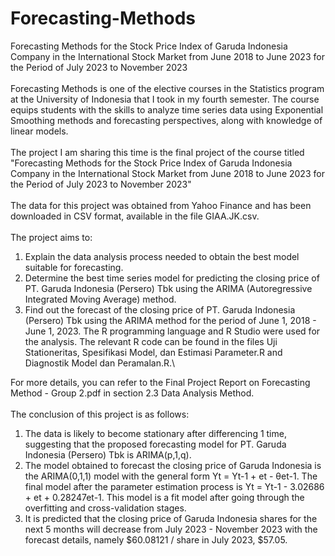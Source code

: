 # Forecasting-Methods
Forecasting Methods for the Stock Price Index of Garuda Indonesia Company in the International Stock Market from June 2018 to June 2023 for the Period of July 2023 to November 2023\
\
Forecasting Methods is one of the elective courses in the Statistics program at the University of Indonesia that I took in my fourth semester. The course equips students with the skills to analyze time series data using Exponential Smoothing methods and forecasting perspectives, along with knowledge of linear models.\
\
The project I am sharing this time is the final project of the course titled "Forecasting Methods for the Stock Price Index of Garuda Indonesia Company in the International Stock Market from June 2018 to June 2023 for the Period of July 2023 to November 2023"\
\
The data for this project was obtained from Yahoo Finance and has been downloaded in CSV format, available in the file GIAA.JK.csv.\
\
The project aims to:
1. Explain the data analysis process needed to obtain the best model suitable for forecasting.
2. Determine the best time series model for predicting the closing price of PT. Garuda Indonesia (Persero) Tbk using the ARIMA (Autoregressive Integrated Moving Average) method.
3. Find out the forecast of the closing price of PT. Garuda Indonesia (Persero) Tbk using the ARIMA method for the period of June 1, 2018 - June 1, 2023.
The R programming language and R Studio were used for the analysis. The relevant R code can be found in the files Uji Stationeritas, Spesifikasi Model, dan Estimasi Parameter.R and Diagnostik Model dan Peramalan.R.\

For more details, you can refer to the Final Project Report on Forecasting Method - Group 2.pdf in section 2.3 Data Analysis Method.\
\
The conclusion of this project is as follows:
1. The data is likely to become stationary after differencing 1 time, suggesting that the proposed forecasting model for PT. Garuda Indonesia (Persero) Tbk is ARIMA(p,1,q).
2. The model obtained to forecast the closing price of Garuda Indonesia is the ARIMA(0,1,1) model with the general form Yt = Yt-1 + et - θet-1. The final model after the parameter estimation process is Yt = Yt-1 - 3.02686 + et + 0.28247et-1. This model is a fit model after going through the overfitting and cross-validation stages.
3. It is predicted that the closing price of Garuda Indonesia shares for the next 5 months will decrease from July 2023 - November 2023 with the forecast details, namely $60.08121 / share in July 2023, $57.05.
